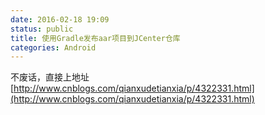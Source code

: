 ```yaml
---
date: 2016-02-18 19:09
status: public
title: 使用Gradle发布aar项目到JCenter仓库
categories: Android
---
```


不废话，直接上地址
[http://www.cnblogs.com/qianxudetianxia/p/4322331.html](http://www.cnblogs.com/qianxudetianxia/p/4322331.html)